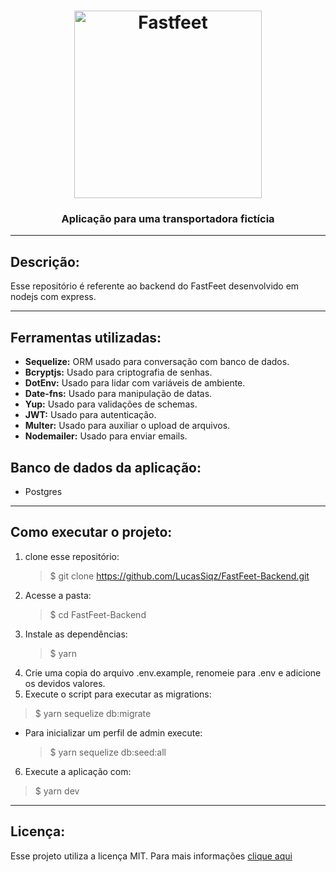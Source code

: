 <h1 align="center">
  <img alt="Fastfeet" title="Fastfeet" src="https://raw.githubusercontent.com/Rocketseat/bootcamp-gostack-desafio-02/master/.github/logo.png" width="300px" />
<h3 align="center">
  Aplicação para uma transportadora fictícia
</h3>
</h1>

---

## Descrição:

Esse repositório é referente ao backend do FastFeet desenvolvido em nodejs com express.

---

## Ferramentas utilizadas:

- **Sequelize:** ORM usado para conversação com banco de dados.
- **Bcryptjs:** Usado para criptografia de senhas.
- **DotEnv:** Usado para lidar com variáveis de ambiente.
- **Date-fns:** Usado para manipulação de datas.
- **Yup:** Usado para validações de schemas.
- **JWT:** Usado para autenticação.
- **Multer:** Usado para auxiliar o upload de arquivos.
- **Nodemailer:** Usado para enviar emails.

## Banco de dados da aplicação:

- Postgres

---

## Como executar o projeto:

1. clone esse repositório:
   > \$ git clone https://github.com/LucasSiqz/FastFeet-Backend.git
2. Acesse a pasta:
   > \$ cd FastFeet-Backend
3. Instale as dependências:
   > \$ yarn
4. Crie uma copia do arquivo .env.example, renomeie para .env e adicione os devidos valores.
5. Execute o script para executar as migrations:
  > \$ yarn sequelize db:migrate
- Para inicializar um perfil de admin execute: 
  > \$ yarn sequelize db:seed:all
6. Execute a aplicação com:
  > \$ yarn dev

---

## Licença:

Esse projeto utiliza a licença MIT. Para mais informações [clique aqui](https://github.com/LucasSiqz/FastFeet-Backend/blob/master/LICENSE)

